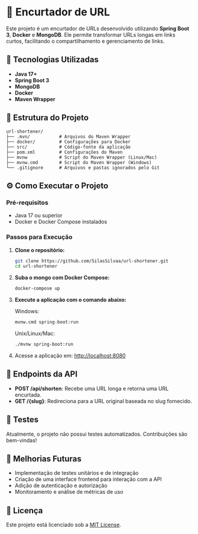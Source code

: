 # 🔗 Encurtador de URL

Este projeto é um encurtador de URLs desenvolvido utilizando **Spring Boot 3**, **Docker** e **MongoDB**. Ele permite transformar URLs longas em links curtos, facilitando o compartilhamento e gerenciamento de links.

## 🚀 Tecnologias Utilizadas

- **Java 17+**
- **Spring Boot 3**
- **MongoDB**
- **Docker**
- **Maven Wrapper**

## 📁 Estrutura do Projeto

```
url-shortener/
├── .mvn/           # Arquivos do Maven Wrapper
├── docker/         # Configurações para Docker
├── src/            # Código-fonte da aplicação
├── pom.xml         # Configurações do Maven
├── mvnw            # Script do Maven Wrapper (Linux/Mac)
├── mvnw.cmd        # Script do Maven Wrapper (Windows)
└── .gitignore      # Arquivos e pastas ignorados pelo Git
```

## ⚙️ Como Executar o Projeto

### Pré-requisitos

- Java 17 ou superior
- Docker e Docker Compose instalados

### Passos para Execução

1. **Clone o repositório:**

   ```bash
   git clone https://github.com/SilasSilvaa/url-shortener.git
   cd url-shortener
   ```

2. **Suba o mongo com Docker Compose:**

   ```bash
   docker-compose up
   ```

3. **Execute a aplicação com o comando abaixo:**

    Windows:
    ```bash
    mvnw.cmd spring-boot:run
    ```
    Unix/Linux/Mac:
   ```bash
   ./mvnw spring-boot:run
   ```

5. Acesse a aplicação em: [http://localhost:8080](http://localhost:8080)

## 📄 Endpoints da API

- **POST /api/shorten**: Recebe uma URL longa e retorna uma URL encurtada.
- **GET /{slug}**: Redireciona para a URL original baseada no slug fornecido.

## 🧪 Testes

Atualmente, o projeto não possui testes automatizados. Contribuições são bem-vindas!

## 📌 Melhorias Futuras

- Implementação de testes unitários e de integração
- Criação de uma interface frontend para interação com a API
- Adição de autenticação e autorização
- Monitoramento e análise de métricas de uso

## 📃 Licença

Este projeto está licenciado sob a [MIT License](LICENSE).
